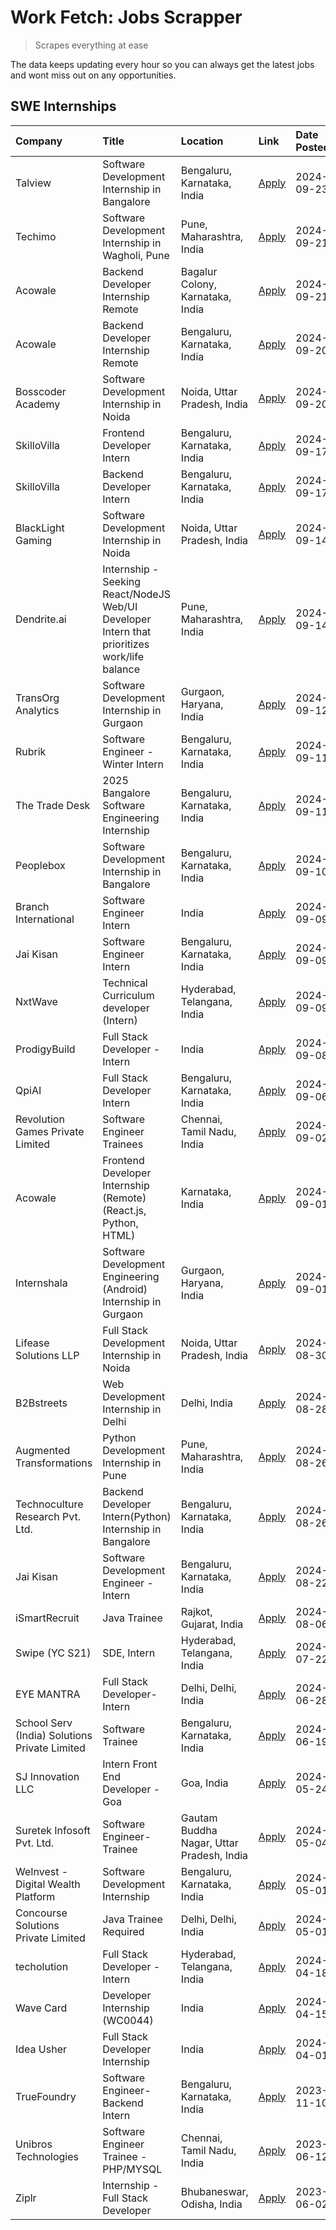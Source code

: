 # Work Fetch: Jobs Scrapper
> Scrapes everything at ease

The data keeps updating every hour so you can always get the latest jobs and wont miss out on any opportunities.

## SWE Internships
<!--START_SECTION:workfetch-->
| Company                                       | Title                                                                                        | Location                                  | Link                                                                                                                                                                                                                                                                 | Date Posted   |
|:----------------------------------------------|:---------------------------------------------------------------------------------------------|:------------------------------------------|:---------------------------------------------------------------------------------------------------------------------------------------------------------------------------------------------------------------------------------------------------------------------|:--------------|
| Talview                                       | Software Development Internship in Bangalore                                                 | Bengaluru, Karnataka, India               | [Apply](https://in.linkedin.com/jobs/view/software-development-internship-in-bangalore-at-talview-4033703077?position=9&pageNum=0&refId=ufpVM4padyw3Q4wrkFLCkA%3D%3D&trackingId=mGyJGCAGQk0gkLKAhFJmFA%3D%3D)                                                        | 2024-09-23    |
| Techimo                                       | Software Development Internship in Wagholi, Pune                                             | Pune, Maharashtra, India                  | [Apply](https://in.linkedin.com/jobs/view/software-development-internship-in-wagholi-pune-at-techimo-4032105423?position=7&pageNum=0&refId=ufpVM4padyw3Q4wrkFLCkA%3D%3D&trackingId=yZShOXbDVdF7wH9N2Mjpnw%3D%3D)                                                     | 2024-09-21    |
| Acowale                                       | Backend Developer Internship Remote                                                          | Bagalur Colony, Karnataka, India          | [Apply](https://in.linkedin.com/jobs/view/backend-developer-internship-remote-at-acowale-4030088707?position=14&pageNum=0&refId=ufpVM4padyw3Q4wrkFLCkA%3D%3D&trackingId=txqTuTOIWeJIGCmjLLJwoQ%3D%3D)                                                                | 2024-09-21    |
| Acowale                                       | Backend Developer Internship Remote                                                          | Bengaluru, Karnataka, India               | [Apply](https://in.linkedin.com/jobs/view/backend-developer-internship-remote-at-acowale-4030975489?position=11&pageNum=0&refId=ufpVM4padyw3Q4wrkFLCkA%3D%3D&trackingId=iFFOSG20DzgNJNcxAtroVQ%3D%3D)                                                                | 2024-09-20    |
| Bosscoder Academy                             | Software Development Internship in Noida                                                     | Noida, Uttar Pradesh, India               | [Apply](https://in.linkedin.com/jobs/view/software-development-internship-in-noida-at-bosscoder-academy-4031161323?position=19&pageNum=0&refId=ufpVM4padyw3Q4wrkFLCkA%3D%3D&trackingId=WQbhYwUVB2IiDUQ5nBUVxQ%3D%3D)                                                 | 2024-09-20    |
| SkilloVilla                                   | Frontend Developer Intern                                                                    | Bengaluru, Karnataka, India               | [Apply](https://in.linkedin.com/jobs/view/frontend-developer-intern-at-skillovilla-4025873510?position=6&pageNum=0&refId=ufpVM4padyw3Q4wrkFLCkA%3D%3D&trackingId=RmAxZnvBimOAP05cC8vBTA%3D%3D)                                                                       | 2024-09-17    |
| SkilloVilla                                   | Backend Developer Intern                                                                     | Bengaluru, Karnataka, India               | [Apply](https://in.linkedin.com/jobs/view/backend-developer-intern-at-skillovilla-4025860894?position=15&pageNum=0&refId=ufpVM4padyw3Q4wrkFLCkA%3D%3D&trackingId=xyvJVL3jkXOlv%2Fwgr%2Fwl5Q%3D%3D)                                                                   | 2024-09-17    |
| BlackLight Gaming                             | Software Development Internship in Noida                                                     | Noida, Uttar Pradesh, India               | [Apply](https://in.linkedin.com/jobs/view/software-development-internship-in-noida-at-blacklight-gaming-4026655870?position=20&pageNum=0&refId=ufpVM4padyw3Q4wrkFLCkA%3D%3D&trackingId=ypdT3cmtz0RYjU6LVw932Q%3D%3D)                                                 | 2024-09-14    |
| Dendrite.ai                                   | Internship - Seeking React/NodeJS Web/UI Developer Intern that prioritizes work/life balance | Pune, Maharashtra, India                  | [Apply](https://in.linkedin.com/jobs/view/internship-seeking-react-nodejs-web-ui-developer-intern-that-prioritizes-work-life-balance-at-dendrite-ai-4025969106?position=34&pageNum=0&refId=ufpVM4padyw3Q4wrkFLCkA%3D%3D&trackingId=SoalVJ%2BUBTh3KnX%2Fk7jeEg%3D%3D) | 2024-09-14    |
| TransOrg Analytics                            | Software Development Internship in Gurgaon                                                   | Gurgaon, Haryana, India                   | [Apply](https://in.linkedin.com/jobs/view/software-development-internship-in-gurgaon-at-transorg-analytics-4024791052?position=45&pageNum=0&refId=ufpVM4padyw3Q4wrkFLCkA%3D%3D&trackingId=OLAot1qWrSmK%2FOtmXkRigw%3D%3D)                                            | 2024-09-12    |
| Rubrik                                        | Software Engineer - Winter Intern                                                            | Bengaluru, Karnataka, India               | [Apply](https://in.linkedin.com/jobs/view/software-engineer-winter-intern-at-rubrik-4006567784?position=8&pageNum=0&refId=ufpVM4padyw3Q4wrkFLCkA%3D%3D&trackingId=kX1XChutidouzxh6VzlouQ%3D%3D)                                                                      | 2024-09-11    |
| The Trade Desk                                | 2025 Bangalore Software Engineering Internship                                               | Bengaluru, Karnataka, India               | [Apply](https://in.linkedin.com/jobs/view/2025-bangalore-software-engineering-internship-at-the-trade-desk-3987456531?position=23&pageNum=0&refId=ufpVM4padyw3Q4wrkFLCkA%3D%3D&trackingId=UuQ%2Bxe3gHUhUkkRVl8GRiw%3D%3D)                                            | 2024-09-11    |
| Peoplebox                                     | Software Development Internship in Bangalore                                                 | Bengaluru, Karnataka, India               | [Apply](https://in.linkedin.com/jobs/view/software-development-internship-in-bangalore-at-peoplebox-4022411601?position=10&pageNum=0&refId=ufpVM4padyw3Q4wrkFLCkA%3D%3D&trackingId=wr4Brd0pwssTZGx2%2BPkeyQ%3D%3D)                                                   | 2024-09-10    |
| Branch International                          | Software Engineer Intern                                                                     | India                                     | [Apply](https://in.linkedin.com/jobs/view/software-engineer-intern-at-branch-international-3360513601?position=33&pageNum=0&refId=ufpVM4padyw3Q4wrkFLCkA%3D%3D&trackingId=hP6dmmZYZ1FDiW4GsFH2pQ%3D%3D)                                                              | 2024-09-09    |
| Jai Kisan                                     | Software Engineer Intern                                                                     | Bengaluru, Karnataka, India               | [Apply](https://in.linkedin.com/jobs/view/software-engineer-intern-at-jai-kisan-4024075360?position=41&pageNum=0&refId=ufpVM4padyw3Q4wrkFLCkA%3D%3D&trackingId=NO4v3CPgcIWHEmGcoIqoyA%3D%3D)                                                                         | 2024-09-09    |
| NxtWave                                       | Technical Curriculum developer (Intern)                                                      | Hyderabad, Telangana, India               | [Apply](https://in.linkedin.com/jobs/view/technical-curriculum-developer-intern-at-nxtwave-4020462207?position=42&pageNum=0&refId=ufpVM4padyw3Q4wrkFLCkA%3D%3D&trackingId=gFY3nnIA4wSvlmMR5%2BhURg%3D%3D)                                                            | 2024-09-09    |
| ProdigyBuild                                  | Full Stack Developer - Intern                                                                | India                                     | [Apply](https://in.linkedin.com/jobs/view/full-stack-developer-intern-at-prodigybuild-4019591942?position=57&pageNum=0&refId=ufpVM4padyw3Q4wrkFLCkA%3D%3D&trackingId=gFfat%2BGAAr8gpZWKAWHuPA%3D%3D)                                                                 | 2024-09-08    |
| QpiAI                                         | Full Stack Developer Intern                                                                  | Bengaluru, Karnataka, India               | [Apply](https://in.linkedin.com/jobs/view/full-stack-developer-intern-at-qpiai-4017395346?position=44&pageNum=0&refId=ufpVM4padyw3Q4wrkFLCkA%3D%3D&trackingId=Pb%2FTjWKPWDfJhLYiy9gEFA%3D%3D)                                                                        | 2024-09-06    |
| Revolution Games Private Limited              | Software Engineer Trainees                                                                   | Chennai, Tamil Nadu, India                | [Apply](https://in.linkedin.com/jobs/view/software-engineer-trainees-at-revolution-games-private-limited-4015912927?position=28&pageNum=0&refId=ufpVM4padyw3Q4wrkFLCkA%3D%3D&trackingId=d00YdFtQgzMAo6i4e4mVvg%3D%3D)                                                | 2024-09-02    |
| Acowale                                       | Frontend Developer Internship (Remote) (React.js, Python, HTML)                              | Karnataka, India                          | [Apply](https://in.linkedin.com/jobs/view/frontend-developer-internship-remote-react-js-python-html-at-acowale-4014663920?position=2&pageNum=0&refId=ufpVM4padyw3Q4wrkFLCkA%3D%3D&trackingId=zJHimXzGj4V%2FaUgWOV75mg%3D%3D)                                         | 2024-09-01    |
| Internshala                                   | Software Development Engineering (Android) Internship in Gurgaon                             | Gurgaon, Haryana, India                   | [Apply](https://in.linkedin.com/jobs/view/software-development-engineering-android-internship-in-gurgaon-at-internshala-4015471580?position=12&pageNum=0&refId=ufpVM4padyw3Q4wrkFLCkA%3D%3D&trackingId=aCe2UhC4S%2FR5p%2FjLnXX78Q%3D%3D)                             | 2024-09-01    |
| Lifease Solutions LLP                         | Full Stack Development Internship in Noida                                                   | Noida, Uttar Pradesh, India               | [Apply](https://in.linkedin.com/jobs/view/full-stack-development-internship-in-noida-at-lifease-solutions-llp-4013798377?position=39&pageNum=0&refId=ufpVM4padyw3Q4wrkFLCkA%3D%3D&trackingId=FQ6rvOZ7l5DTDeU1waG%2BlA%3D%3D)                                         | 2024-08-30    |
| B2Bstreets                                    | Web Development Internship in Delhi                                                          | Delhi, India                              | [Apply](https://in.linkedin.com/jobs/view/web-development-internship-in-delhi-at-b2bstreets-4010140761?position=53&pageNum=0&refId=ufpVM4padyw3Q4wrkFLCkA%3D%3D&trackingId=xE%2BUnKKniyXHPlI%2B6tGuvQ%3D%3D)                                                         | 2024-08-28    |
| Augmented Transformations                     | Python Development Internship in Pune                                                        | Pune, Maharashtra, India                  | [Apply](https://in.linkedin.com/jobs/view/python-development-internship-in-pune-at-augmented-transformations-4010741884?position=30&pageNum=0&refId=ufpVM4padyw3Q4wrkFLCkA%3D%3D&trackingId=Ocsy6jSN06mRUpRUXKAb0g%3D%3D)                                            | 2024-08-26    |
| Technoculture Research Pvt. Ltd.              | Backend Developer Intern(Python) Internship in Bangalore                                     | Bengaluru, Karnataka, India               | [Apply](https://in.linkedin.com/jobs/view/backend-developer-intern-python-internship-in-bangalore-at-technoculture-research-pvt-ltd-4010744714?position=38&pageNum=0&refId=ufpVM4padyw3Q4wrkFLCkA%3D%3D&trackingId=%2Fp8M%2BOGz60X%2B5zDBCnxutA%3D%3D)               | 2024-08-26    |
| Jai Kisan                                     | Software Development Engineer - Intern                                                       | Bengaluru, Karnataka, India               | [Apply](https://in.linkedin.com/jobs/view/software-development-engineer-intern-at-jai-kisan-4027288169?position=21&pageNum=0&refId=ufpVM4padyw3Q4wrkFLCkA%3D%3D&trackingId=LwMkZ06kjRwL9lXxv3RKwQ%3D%3D)                                                             | 2024-08-22    |
| iSmartRecruit                                 | Java Trainee                                                                                 | Rajkot, Gujarat, India                    | [Apply](https://in.linkedin.com/jobs/view/java-trainee-at-ismartrecruit-3992301825?position=48&pageNum=0&refId=ufpVM4padyw3Q4wrkFLCkA%3D%3D&trackingId=unorgIvpGICp7PzMn%2B1%2BGA%3D%3D)                                                                             | 2024-08-06    |
| Swipe (YC S21)                                | SDE, Intern                                                                                  | Hyderabad, Telangana, India               | [Apply](https://in.linkedin.com/jobs/view/sde-intern-at-swipe-yc-s21-3980368092?position=54&pageNum=0&refId=ufpVM4padyw3Q4wrkFLCkA%3D%3D&trackingId=Bv3iAG4eQ4nUtjDzvG2bDw%3D%3D)                                                                                    | 2024-07-22    |
| EYE MANTRA                                    | Full Stack Developer- Intern                                                                 | Delhi, Delhi, India                       | [Apply](https://in.linkedin.com/jobs/view/full-stack-developer-intern-at-eye-mantra-3960988037?position=16&pageNum=0&refId=ufpVM4padyw3Q4wrkFLCkA%3D%3D&trackingId=zcOw%2FywYBnZ1cEJAPQZntg%3D%3D)                                                                   | 2024-06-28    |
| School Serv (India) Solutions Private Limited | Software Trainee                                                                             | Bengaluru, Karnataka, India               | [Apply](https://in.linkedin.com/jobs/view/software-trainee-at-school-serv-india-solutions-private-limited-3953917603?position=35&pageNum=0&refId=ufpVM4padyw3Q4wrkFLCkA%3D%3D&trackingId=rNtUCq0n%2FhudT1jUbN2Fjg%3D%3D)                                             | 2024-06-19    |
| SJ Innovation LLC                             | Intern Front End Developer - Goa                                                             | Goa, India                                | [Apply](https://in.linkedin.com/jobs/view/intern-front-end-developer-goa-at-sj-innovation-llc-3931678611?position=18&pageNum=0&refId=ufpVM4padyw3Q4wrkFLCkA%3D%3D&trackingId=fiaqaKLXqYUDdCiWTOtJFw%3D%3D)                                                           | 2024-05-24    |
| Suretek Infosoft Pvt. Ltd.                    | Software Engineer-Trainee                                                                    | Gautam Buddha Nagar, Uttar Pradesh, India | [Apply](https://in.linkedin.com/jobs/view/software-engineer-trainee-at-suretek-infosoft-pvt-ltd-3916999948?position=36&pageNum=0&refId=ufpVM4padyw3Q4wrkFLCkA%3D%3D&trackingId=a%2FNUqtgfi%2F5Zv4Qm4ataMA%3D%3D)                                                     | 2024-05-04    |
| WeInvest - Digital Wealth Platform            | Software Development Internship                                                              | Bengaluru, Karnataka, India               | [Apply](https://in.linkedin.com/jobs/view/software-development-internship-at-weinvest-digital-wealth-platform-3912867225?position=5&pageNum=0&refId=ufpVM4padyw3Q4wrkFLCkA%3D%3D&trackingId=oult4pG81yT%2FfSMt2xnObA%3D%3D)                                          | 2024-05-01    |
| Concourse Solutions Private Limited           | Java Trainee Required                                                                        | Delhi, Delhi, India                       | [Apply](https://in.linkedin.com/jobs/view/java-trainee-required-at-concourse-solutions-private-limited-3912869388?position=17&pageNum=0&refId=ufpVM4padyw3Q4wrkFLCkA%3D%3D&trackingId=IZylbeSITQZegpg3nIss5A%3D%3D)                                                  | 2024-05-01    |
| techolution                                   | Full Stack Developer - Intern                                                                | Hyderabad, Telangana, India               | [Apply](https://in.linkedin.com/jobs/view/full-stack-developer-intern-at-techolution-3904814977?position=22&pageNum=0&refId=ufpVM4padyw3Q4wrkFLCkA%3D%3D&trackingId=YuX45aaIHj2Co3sbM6XzAw%3D%3D)                                                                    | 2024-04-18    |
| Wave Card                                     | Developer Internship (WC0044)                                                                | India                                     | [Apply](https://in.linkedin.com/jobs/view/developer-internship-wc0044-at-wave-card-3900079966?position=27&pageNum=0&refId=ufpVM4padyw3Q4wrkFLCkA%3D%3D&trackingId=mspW8WLyRqyjduLazakHhg%3D%3D)                                                                      | 2024-04-15    |
| Idea Usher                                    | Full Stack Developer Internship                                                              | India                                     | [Apply](https://in.linkedin.com/jobs/view/full-stack-developer-internship-at-idea-usher-3879565540?position=32&pageNum=0&refId=ufpVM4padyw3Q4wrkFLCkA%3D%3D&trackingId=JhIVxFKiYl8JuOu%2F9CYdOg%3D%3D)                                                               | 2024-04-01    |
| TrueFoundry                                   | Software Engineer-Backend Intern                                                             | Bengaluru, Karnataka, India               | [Apply](https://in.linkedin.com/jobs/view/software-engineer-backend-intern-at-truefoundry-3779508170?position=51&pageNum=0&refId=ufpVM4padyw3Q4wrkFLCkA%3D%3D&trackingId=chYg9odAmuCtOGfmD369aQ%3D%3D)                                                               | 2023-11-10    |
| Unibros Technologies                          | Software Engineer Trainee - PHP/MYSQL                                                        | Chennai, Tamil Nadu, India                | [Apply](https://in.linkedin.com/jobs/view/software-engineer-trainee-php-mysql-at-unibros-technologies-3656599241?position=25&pageNum=0&refId=ufpVM4padyw3Q4wrkFLCkA%3D%3D&trackingId=fvbXni0FOPqbtXS%2Ba2x77Q%3D%3D)                                                 | 2023-06-12    |
| Ziplr                                         | Internship - Full Stack Developer                                                            | Bhubaneswar, Odisha, India                | [Apply](https://in.linkedin.com/jobs/view/internship-full-stack-developer-at-ziplr-3645675705?position=52&pageNum=0&refId=ufpVM4padyw3Q4wrkFLCkA%3D%3D&trackingId=pXk9c%2FBztuXiSKOKMNcx6g%3D%3D)                                                                    | 2023-06-02    |
<!--END_SECTION:workfetch-->
